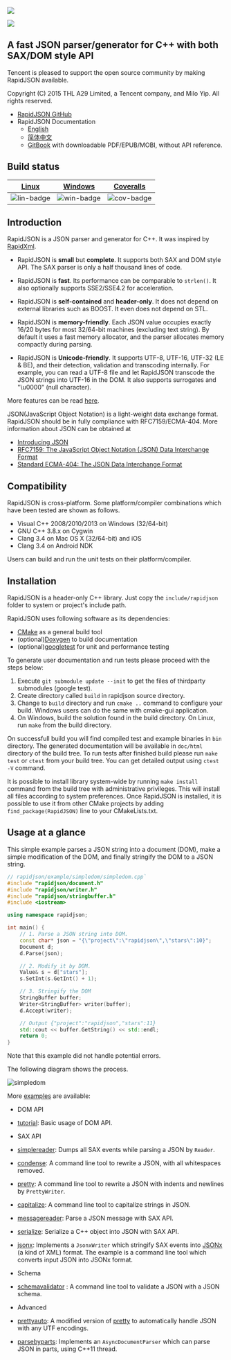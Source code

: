 ![](doc/logo/rapidjson.png)

![](https://img.shields.io/badge/release-v1.0.2-blue.png)

## A fast JSON parser/generator for C++ with both SAX/DOM style API 

Tencent is pleased to support the open source community by making RapidJSON available.

Copyright (C) 2015 THL A29 Limited, a Tencent company, and Milo Yip. All rights reserved.

* [RapidJSON GitHub](https://github.com/miloyip/rapidjson/)
* RapidJSON Documentation
  * [English](http://rapidjson.org/)
  * [简体中文](http://rapidjson.org/zh-cn/)
  * [GitBook](https://www.gitbook.com/book/miloyip/rapidjson/) with downloadable PDF/EPUB/MOBI, without API reference.

## Build status

| [Linux][lin-link] | [Windows][win-link] | [Coveralls][cov-link] |
| :---------------: | :-----------------: | :-------------------: |
| ![lin-badge]      | ![win-badge]        | ![cov-badge]          |

[lin-badge]: https://travis-ci.org/miloyip/rapidjson.png?branch=master "Travis build status"
[lin-link]:  https://travis-ci.org/miloyip/rapidjson "Travis build status"
[win-badge]: https://ci.appveyor.com/api/projects/status/u658dcuwxo14a8m9/branch/master "AppVeyor build status"
[win-link]:  https://ci.appveyor.com/project/miloyip/rapidjson/branch/master "AppVeyor build status"
[cov-badge]: https://coveralls.io/repos/miloyip/rapidjson/badge.png?branch=master
[cov-link]:  https://coveralls.io/r/miloyip/rapidjson?branch=master

## Introduction

RapidJSON is a JSON parser and generator for C++. It was inspired by [RapidXml](http://rapidxml.sourceforge.net/).

* RapidJSON is **small** but **complete**. It supports both SAX and DOM style API. The SAX parser is only a half thousand lines of code.

* RapidJSON is **fast**. Its performance can be comparable to `strlen()`. It also optionally supports SSE2/SSE4.2 for acceleration.

* RapidJSON is **self-contained** and **header-only**. It does not depend on external libraries such as BOOST. It even does not depend on STL.

* RapidJSON is **memory-friendly**. Each JSON value occupies exactly 16/20 bytes for most 32/64-bit machines (excluding text string). By default it uses a fast memory allocator, and the parser allocates memory compactly during parsing.

* RapidJSON is **Unicode-friendly**. It supports UTF-8, UTF-16, UTF-32 (LE & BE), and their detection, validation and transcoding internally. For example, you can read a UTF-8 file and let RapidJSON transcode the JSON strings into UTF-16 in the DOM. It also supports surrogates and "\u0000" (null character).

More features can be read [here](doc/features.md).

JSON(JavaScript Object Notation) is a light-weight data exchange format. RapidJSON should be in fully compliance with RFC7159/ECMA-404. More information about JSON can be obtained at
* [Introducing JSON](http://json.org/)
* [RFC7159: The JavaScript Object Notation (JSON) Data Interchange Format](http://www.ietf.org/rfc/rfc7159.txt)
* [Standard ECMA-404: The JSON Data Interchange Format](http://www.ecma-international.org/publications/standards/Ecma-404.htm)

## Compatibility

RapidJSON is cross-platform. Some platform/compiler combinations which have been tested are shown as follows.
* Visual C++ 2008/2010/2013 on Windows (32/64-bit)
* GNU C++ 3.8.x on Cygwin
* Clang 3.4 on Mac OS X (32/64-bit) and iOS
* Clang 3.4 on Android NDK

Users can build and run the unit tests on their platform/compiler.

## Installation

RapidJSON is a header-only C++ library. Just copy the `include/rapidjson` folder to system or project's include path.

RapidJSON uses following software as its dependencies:
* [CMake](https://cmake.org/) as a general build tool
* (optional)[Doxygen](http://www.doxygen.org) to build documentation
* (optional)[googletest](https://github.com/google/googletest) for unit and performance testing

To generate user documentation and run tests please proceed with the steps below:

1. Execute `git submodule update --init` to get the files of thirdparty submodules (google test).
2. Create directory called `build` in rapidjson source directory.
3. Change to `build` directory and run `cmake ..` command to configure your build. Windows users can do the same with cmake-gui application.
4. On Windows, build the solution found in the build directory. On Linux, run `make` from the build directory.

On successfull build you will find compiled test and example binaries in `bin`
directory. The generated documentation will be available in `doc/html`
directory of the build tree. To run tests after finished build please run `make
test` or `ctest` from your build tree. You can get detailed output using `ctest
-V` command.

It is possible to install library system-wide by running `make install` command
from the build tree with administrative privileges. This will install all files
according to system preferences.  Once RapidJSON is installed, it is possible
to use it from other CMake projects by adding `find_package(RapidJSON)` line to
your CMakeLists.txt.

## Usage at a glance

This simple example parses a JSON string into a document (DOM), make a simple modification of the DOM, and finally stringify the DOM to a JSON string.

~~~~~~~~~~cpp
// rapidjson/example/simpledom/simpledom.cpp`
#include "rapidjson/document.h"
#include "rapidjson/writer.h"
#include "rapidjson/stringbuffer.h"
#include <iostream>

using namespace rapidjson;

int main() {
    // 1. Parse a JSON string into DOM.
    const char* json = "{\"project\":\"rapidjson\",\"stars\":10}";
    Document d;
    d.Parse(json);

    // 2. Modify it by DOM.
    Value& s = d["stars"];
    s.SetInt(s.GetInt() + 1);

    // 3. Stringify the DOM
    StringBuffer buffer;
    Writer<StringBuffer> writer(buffer);
    d.Accept(writer);

    // Output {"project":"rapidjson","stars":11}
    std::cout << buffer.GetString() << std::endl;
    return 0;
}
~~~~~~~~~~

Note that this example did not handle potential errors.

The following diagram shows the process.

![simpledom](doc/diagram/simpledom.png)

More [examples](https://github.com/miloyip/rapidjson/tree/master/example) are available:

* DOM API
 * [tutorial](https://github.com/miloyip/rapidjson/blob/master/example/tutorial/tutorial.cpp): Basic usage of DOM API.

* SAX API
 * [simplereader](https://github.com/miloyip/rapidjson/blob/master/example/simplereader/simplereader.cpp): Dumps all SAX events while parsing a JSON by `Reader`.
 * [condense](https://github.com/miloyip/rapidjson/blob/master/example/condense/condense.cpp): A command line tool to rewrite a JSON, with all whitespaces removed.
 * [pretty](https://github.com/miloyip/rapidjson/blob/master/example/pretty/pretty.cpp): A command line tool to rewrite a JSON with indents and newlines by `PrettyWriter`.
 * [capitalize](https://github.com/miloyip/rapidjson/blob/master/example/capitalize/capitalize.cpp): A command line tool to capitalize strings in JSON.
 * [messagereader](https://github.com/miloyip/rapidjson/blob/master/example/messagereader/messagereader.cpp): Parse a JSON message with SAX API.
 * [serialize](https://github.com/miloyip/rapidjson/blob/master/example/serialize/serialize.cpp): Serialize a C++ object into JSON with SAX API.
 * [jsonx](https://github.com/miloyip/rapidjson/blob/master/example/jsonx/jsonx.cpp): Implements a `JsonxWriter` which stringify SAX events into [JSONx](https://www-01.ibm.com/support/knowledgecenter/SS9H2Y_7.1.0/com.ibm.dp.doc/json_jsonx.html) (a kind of XML) format. The example is a command line tool which converts input JSON into JSONx format.

* Schema
 * [schemavalidator](https://github.com/miloyip/rapidjson/blob/master/example/schemavalidator/schemavalidator.cpp) : A command line tool to validate a JSON with a JSON schema.
 
* Advanced
 * [prettyauto](https://github.com/miloyip/rapidjson/blob/master/example/prettyauto/prettyauto.cpp): A modified version of [pretty](https://github.com/miloyip/rapidjson/blob/master/example/pretty/pretty.cpp) to automatically handle JSON with any UTF encodings.
 * [parsebyparts](https://github.com/miloyip/rapidjson/blob/master/example/parsebyparts/parsebyparts.cpp): Implements an `AsyncDocumentParser` which can parse JSON in parts, using C++11 thread.
